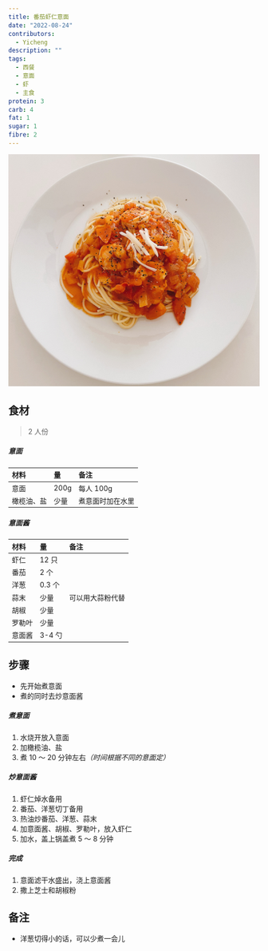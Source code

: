 ```yaml
---
title: 番茄虾仁意面
date: "2022-08-24"
contributors:
  - Yicheng
description: ""
tags:
  - 西餐
  - 意面
  - 虾
  - 主食
protein: 3
carb: 4
fat: 1
sugar: 1
fibre: 2
---
```


![番茄虾仁意面](./image.jpg)

## 食材

> 2 人份

##### 意面

| 材料       | 量   | 备注             |
| :--------- | :--- | :--------------- |
| 意面       | 200g | 每人 100g        |
| 橄榄油、盐 | 少量 | 煮意面时加在水里 |

##### 意面酱

| 材料   | 量     | 备注             |
| :----- | :----- | :--------------- |
| 虾仁   | 12 只  |                  |
| 番茄   | 2 个   |                  |
| 洋葱   | 0.3 个 |                  |
| 蒜末   | 少量   | 可以用大蒜粉代替 |
| 胡椒   | 少量   |                  |
| 罗勒叶 | 少量   |                  |
| 意面酱 | 3-4 勺 |                  |

## 步骤

- 先开始煮意面
- 煮的同时去炒意面酱

##### 煮意面

1. 水烧开放入意面
2. 加橄榄油、盐
3. 煮 10 ～ 20 分钟左右<em>（时间根据不同的意面定）</em>

##### 炒意面酱

1. 虾仁焯水备用
2. 番茄、洋葱切丁备用
3. 热油炒番茄、洋葱、蒜末
4. 加意面酱、胡椒、罗勒叶，放入虾仁
5. 加水，盖上锅盖煮 5 ～ 8 分钟

##### 完成

1. 意面滤干水盛出，浇上意面酱
2. 撒上芝士和胡椒粉

## 备注

- 洋葱切得小的话，可以少煮一会儿

